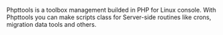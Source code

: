Phpttools is a toolbox management builded in PHP for Linux console. With Phpttools you can make scripts class for Server-side routines like crons, migration data tools and others.

